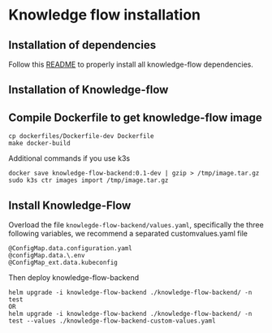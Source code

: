 # Knowledge flow installation

## Installation of dependencies

Follow this [README](https://github.com/ThalesGroup/fred-deployment-factory/tree/main/charts) to properly install all knowledge-flow dependencies.

## Installation of Knowledge-flow

## Compile Dockerfile to get knowledge-flow image

```
cp dockerfiles/Dockerfile-dev Dockerfile
make docker-build
```

Additional commands if you use k3s
```
docker save knowledge-flow-backend:0.1-dev | gzip > /tmp/image.tar.gz
sudo k3s ctr images import /tmp/image.tar.gz
```

## Install Knowledge-Flow

Overload the file `knowlegde-flow-backend/values.yaml`, specifically the three following variables, we recommend a separated customvalues.yaml file

```
@ConfigMap.data.configuration.yaml
@configMap.data.\.env
@ConfigMap_ext.data.kubeconfig
```

Then deploy knowledge-flow-backend

```
helm upgrade -i knowledge-flow-backend ./knowledge-flow-backend/ -n test
OR
helm upgrade -i knowledge-flow-backend ./knowledge-flow-backend/ -n test --values ./knowledge-flow-backend-custom-values.yaml
```

